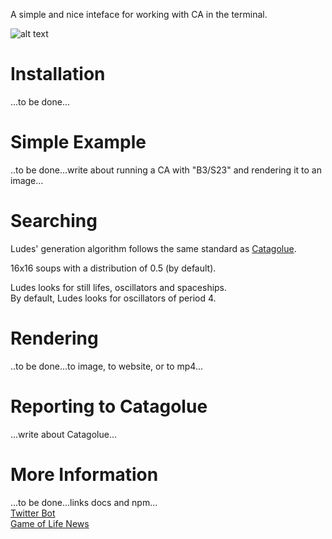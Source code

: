 A simple and nice inteface for working with CA in the terminal.

![alt text](http://www.conwaylife.com/w/images/3/31/Pentadecathlon.gif "Pentadecathlon")

# Installation
...to be done...

# Simple Example
..to be done...write about running a CA with "B3/S23" and rendering it to an image...

# Searching
Ludes' generation algorithm follows the same standard as [Catagolue](http://www.conwaylife.com/wiki/Catagolue).
  
16x16 soups with a distribution of 0.5 (by default).  

Ludes looks for still lifes, oscillators and spaceships.  
By default, Ludes looks for oscillators of period 4.  

# Rendering
..to be done...to image, to website, or to mp4...

# Reporting to Catagolue
...write about Catagolue...

# More Information
...to be done...links docs and npm...  
[Twitter Bot](https://twitter.com/conwaylifebot)  
[Game of Life News](https://twitter.com/conwaylife)